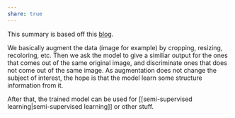 ```yaml
---
share: true
---
```

This summary is based off this [blog](https://towardsdatascience.com/understanding-contrastive-learning-d5b19fd96607). 

We basically augment the data (image for example) by cropping, resizing, recoloring, etc. Then we ask the model to give a similiar output for the ones that comes out of the same original image, and discriminate ones that does not come out of the same image. As augmentation does not change the subject of interest, the hope is that the model learn some structure information from it. 

After that, the trained model can be used for [[semi-supervised learning|semi-supervised learning]] or other stuff.